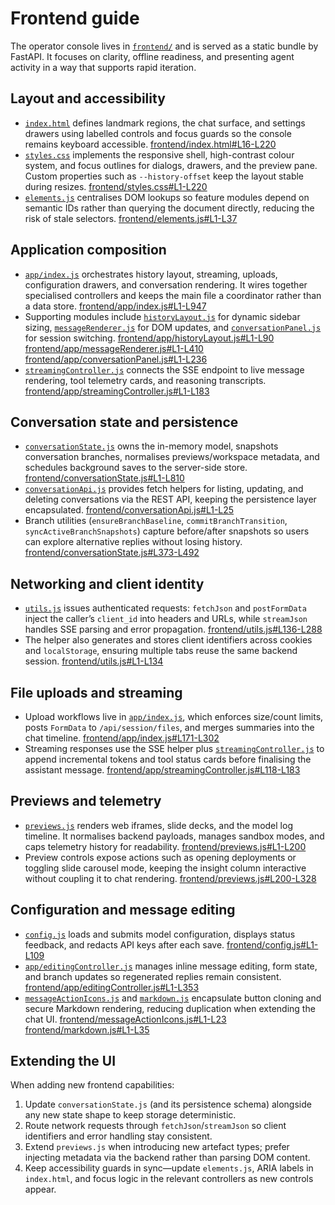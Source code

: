 # Frontend guide

The operator console lives in [`frontend/`](../frontend) and is served as a static
bundle by FastAPI. It focuses on clarity, offline readiness, and presenting agent
activity in a way that supports rapid iteration.

## Layout and accessibility
- [`index.html`](../frontend/index.html) defines landmark regions, the chat
  surface, and settings drawers using labelled controls and focus guards so the
  console remains keyboard accessible.
  [frontend/index.html#L16-L220](../frontend/index.html#L16-L220)
- [`styles.css`](../frontend/styles.css) implements the responsive shell,
  high-contrast colour system, and focus outlines for dialogs, drawers, and the
  preview pane. Custom properties such as `--history-offset` keep the layout
  stable during resizes. [frontend/styles.css#L1-L220](../frontend/styles.css#L1-L220)
- [`elements.js`](../frontend/elements.js) centralises DOM lookups so feature
  modules depend on semantic IDs rather than querying the document directly,
  reducing the risk of stale selectors.
  [frontend/elements.js#L1-L37](../frontend/elements.js#L1-L37)

## Application composition
- [`app/index.js`](../frontend/app/index.js) orchestrates history layout,
  streaming, uploads, configuration drawers, and conversation rendering. It wires
  together specialised controllers and keeps the main file a coordinator rather
  than a data store. [frontend/app/index.js#L1-L947](../frontend/app/index.js#L1-L947)
- Supporting modules include [`historyLayout.js`](../frontend/app/historyLayout.js)
  for dynamic sidebar sizing, [`messageRenderer.js`](../frontend/app/messageRenderer.js)
  for DOM updates, and [`conversationPanel.js`](../frontend/app/conversationPanel.js)
  for session switching. [frontend/app/historyLayout.js#L1-L90](../frontend/app/historyLayout.js#L1-L90)
  [frontend/app/messageRenderer.js#L1-L410](../frontend/app/messageRenderer.js#L1-L410)
  [frontend/app/conversationPanel.js#L1-L236](../frontend/app/conversationPanel.js#L1-L236)
- [`streamingController.js`](../frontend/app/streamingController.js) connects the
  SSE endpoint to live message rendering, tool telemetry cards, and reasoning
  transcripts. [frontend/app/streamingController.js#L1-L183](../frontend/app/streamingController.js#L1-L183)

## Conversation state and persistence
- [`conversationState.js`](../frontend/conversationState.js) owns the in-memory
  model, snapshots conversation branches, normalises previews/workspace metadata,
  and schedules background saves to the server-side store.
  [frontend/conversationState.js#L1-L810](../frontend/conversationState.js#L1-L810)
- [`conversationApi.js`](../frontend/conversationApi.js) provides fetch helpers
  for listing, updating, and deleting conversations via the REST API, keeping the
  persistence layer encapsulated. [frontend/conversationApi.js#L1-L25](../frontend/conversationApi.js#L1-L25)
- Branch utilities (`ensureBranchBaseline`, `commitBranchTransition`,
  `syncActiveBranchSnapshots`) capture before/after snapshots so users can explore
  alternative replies without losing history.
  [frontend/conversationState.js#L373-L492](../frontend/conversationState.js#L373-L492)

## Networking and client identity
- [`utils.js`](../frontend/utils.js) issues authenticated requests: `fetchJson`
  and `postFormData` inject the caller’s `client_id` into headers and URLs, while
  `streamJson` handles SSE parsing and error propagation.
  [frontend/utils.js#L136-L288](../frontend/utils.js#L136-L288)
- The helper also generates and stores client identifiers across cookies and
  `localStorage`, ensuring multiple tabs reuse the same backend session.
  [frontend/utils.js#L1-L134](../frontend/utils.js#L1-L134)

## File uploads and streaming
- Upload workflows live in [`app/index.js`](../frontend/app/index.js), which
  enforces size/count limits, posts `FormData` to `/api/session/files`, and merges
  summaries into the chat timeline. [frontend/app/index.js#L171-L302](../frontend/app/index.js#L171-L302)
- Streaming responses use the SSE helper plus
  [`streamingController.js`](../frontend/app/streamingController.js) to append
  incremental tokens and tool status cards before finalising the assistant
  message. [frontend/app/streamingController.js#L118-L183](../frontend/app/streamingController.js#L118-L183)

## Previews and telemetry
- [`previews.js`](../frontend/previews.js) renders web iframes, slide decks, and
  the model log timeline. It normalises backend payloads, manages sandbox modes,
  and caps telemetry history for readability.
  [frontend/previews.js#L1-L200](../frontend/previews.js#L1-L200)
- Preview controls expose actions such as opening deployments or toggling slide
  carousel mode, keeping the insight column interactive without coupling it to
  chat rendering. [frontend/previews.js#L200-L328](../frontend/previews.js#L200-L328)

## Configuration and message editing
- [`config.js`](../frontend/config.js) loads and submits model configuration,
  displays status feedback, and redacts API keys after each save.
  [frontend/config.js#L1-L109](../frontend/config.js#L1-L109)
- [`app/editingController.js`](../frontend/app/editingController.js) manages
  inline message editing, form state, and branch updates so regenerated replies
  remain consistent. [frontend/app/editingController.js#L1-L353](../frontend/app/editingController.js#L1-L353)
- [`messageActionIcons.js`](../frontend/messageActionIcons.js) and
  [`markdown.js`](../frontend/markdown.js) encapsulate button cloning and secure
  Markdown rendering, reducing duplication when extending the chat UI.
  [frontend/messageActionIcons.js#L1-L23](../frontend/messageActionIcons.js#L1-L23)
  [frontend/markdown.js#L1-L35](../frontend/markdown.js#L1-L35)

## Extending the UI

When adding new frontend capabilities:

1. Update `conversationState.js` (and its persistence schema) alongside any new
   state shape to keep storage deterministic.
2. Route network requests through `fetchJson`/`streamJson` so client identifiers
   and error handling stay consistent.
3. Extend `previews.js` when introducing new artefact types; prefer injecting
   metadata via the backend rather than parsing DOM content.
4. Keep accessibility guards in sync—update `elements.js`, ARIA labels in
   `index.html`, and focus logic in the relevant controllers as new controls
   appear.
